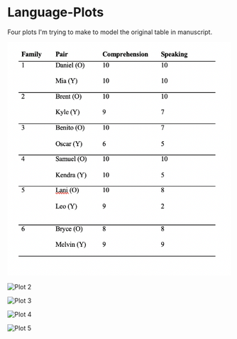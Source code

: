 # Language-Plots


Four plots I'm trying to make to model the original table in manuscript. 


![](Images/Plot1.png)

![Plot 2](https://github.com/bjk127/Language-Plots/blob/master/Images/Plot2.png)

![Plot 3](https://github.com/bjk127/Language-Plots/blob/master/Images/Plot3.png)

![Plot 4](https://github.com/bjk127/Language-Plots/blob/master/Images/Plot4.png)

![Plot 5](https://github.com/bjk127/Language-Plots/blob/master/Images/Plot5.png)

